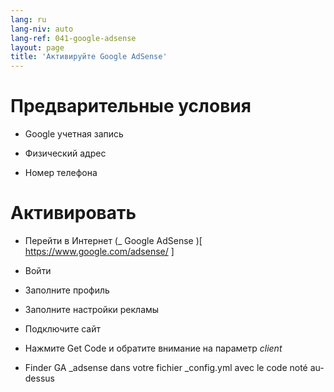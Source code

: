 ```yaml
---
lang: ru
lang-niv: auto
lang-ref: 041-google-adsense
layout: page
title: 'Активируйте Google AdSense'
---
```


# Предварительные условия
* Google  учетная запись 


* Физический адрес  


* Номер телефона  




# Активировать
* Перейти в Интернет   (_  Google AdSense  )[  https://www.google.com/adsense/  ]  


* Войти  


* Заполните профиль  


* Заполните настройки рекламы  


* Подключите сайт 


* Нажмите Get Code и обратите внимание на параметр   _client_  


* Finder GA  _adsense dans votre fichier \_config.yml avec le code noté au-dessus
  

  


